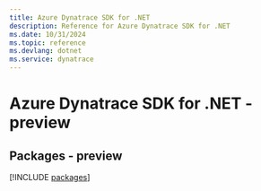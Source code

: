 ```yaml
---
title: Azure Dynatrace SDK for .NET
description: Reference for Azure Dynatrace SDK for .NET
ms.date: 10/31/2024
ms.topic: reference
ms.devlang: dotnet
ms.service: dynatrace
---
```

# Azure Dynatrace SDK for .NET - preview
## Packages - preview
[!INCLUDE [packages](dynatrace-index.md)]